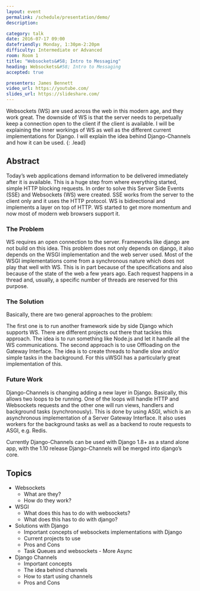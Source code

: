 ```yaml
---
layout: event
permalink: /schedule/presentation/demo/
description:

category: talk
date: 2016-07-17 09:00
datefriendly: Monday, 1:30pm-2:20pm
difficulty: Intermediate or Advanced
room: Room 1
title: "Websockets&#58; Intro to Messaging"
heading: Websockets&#58; Intro to Messaging
accepted: true

presenters: James Bennett
video_url: https://youtube.com/
slides_url: https://slideshare.com/
---
```


Websockets (WS) are used across the web in this modern age, and they work great. The downside of WS is that the server needs to perpetually keep a connection open to the client if the client is available. I will be explaining the inner workings of WS as well as the different current implementations for Django. I will explain the idea behind Django-Channels and how it can be used.
{: .lead}

## Abstract

Today’s web applications demand information to be delivered immediately after it is available. This is a huge step from where everything started, simple HTTP blocking requests. In order to solve this Server Side Events (SSE) and Websockets (WS) were created. SSE works from the server to the client only and it uses the HTTP protocol. WS is bidirectional and implements a layer on top of HTTP. WS started to get more momentum and now most of modern web browsers support it.

### The Problem

WS requires an open connection to the server. Frameworks like django are not build on this idea. This problem does not only depends on django, it also depends on the WSGI implementation and the web server used. Most of the WSGI implementations come from a synchronous nature which does not play that well with WS. This is in part because of the specifications and also because of the state of the web a few years ago. Each request happens in a thread and, usually, a specific number of threads are reserved for this purpose.

### The Solution

Basically, there are two general approaches to the problem:

The first one is to run another framework side by side Django which supports WS. There are different projects out there that tackles this approach. The idea is to run something like Node.js and let it handle all the WS communications. The second approach is to use Offloading on the Gateway Interface. The idea is to create threads to handle slow and/or simple tasks in the background. For this uWSGI has a particularly great implementation of this.

### Future Work

Django-Channels is changing adding a new layer in Django. Basically, this allows two loops to be running. One of the loops will handle HTTP and Websockets requests and the other one will run views, handlers and background tasks (synchronously). This is done by using ASGI, which is an asynchronous implementation of a Server Gateway Interface. It also uses workers for the background tasks as well as a backend to route requests to ASGI, e.g. Redis.

Currently Django-Channels can be used with Django 1.8+ as a stand alone app, with the 1.10 release Django-Channels will be merged into django’s core.

## Topics

* Websockets
    * What are they?
    * How do they work?
* WSGI
    * What does this has to do with websockets?
    * What does this has to do with django?
* Solutions with Django
    * Important concepts of websockets implementations with Django
    * Current projects to use
    * Pros and Cons
    * Task Queues and websockets - More Async
* Django Channels
    * Important concepts
    * The idea behind channels
    * How to start using channels
    * Pros and Cons

